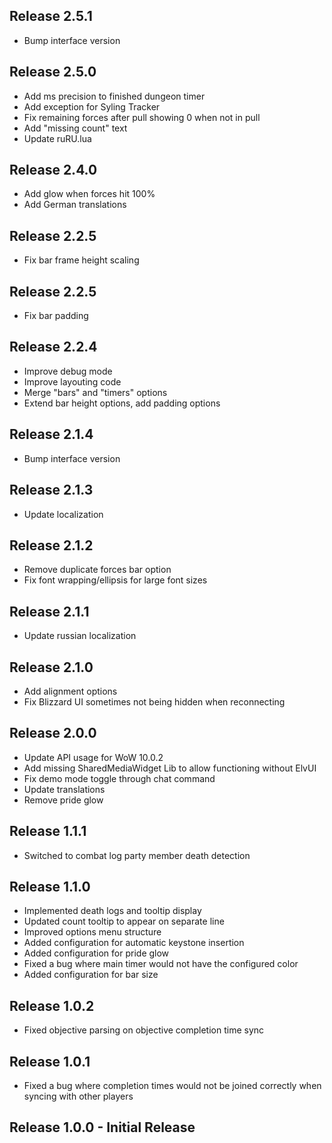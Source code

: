 ## Release 2.5.1
* Bump interface version

## Release 2.5.0
* Add ms precision to finished dungeon timer
* Add exception for Syling Tracker
* Fix remaining forces after pull showing 0 when not in pull
* Add "missing count" text
* Update ruRU.lua

## Release 2.4.0
* Add glow when forces hit 100%
* Add German translations

## Release 2.2.5
* Fix bar frame height scaling

## Release 2.2.5
* Fix bar padding

## Release 2.2.4
* Improve debug mode
* Improve layouting code
* Merge "bars" and "timers" options
* Extend bar height options, add padding options

## Release 2.1.4
* Bump interface version

## Release 2.1.3
* Update localization

## Release 2.1.2
* Remove duplicate forces bar option
* Fix font wrapping/ellipsis for large font sizes

## Release 2.1.1
* Update russian localization

## Release 2.1.0
* Add alignment options
* Fix Blizzard UI sometimes not being hidden when reconnecting

## Release 2.0.0
* Update API usage for WoW 10.0.2
* Add missing SharedMediaWidget Lib to allow functioning without ElvUI
* Fix demo mode toggle through chat command
* Update translations
* Remove pride glow

## Release 1.1.1
* Switched to combat log party member death detection

## Release 1.1.0
* Implemented death logs and tooltip display
* Updated count tooltip to appear on separate line
* Improved options menu structure
* Added configuration for automatic keystone insertion
* Added configuration for pride glow
* Fixed a bug where main timer would not have the configured color
* Added configuration for bar size

## Release 1.0.2
* Fixed objective parsing on objective completion time sync

## Release 1.0.1
* Fixed a bug where completion times would not be joined correctly when syncing with other players

## Release 1.0.0 - Initial Release